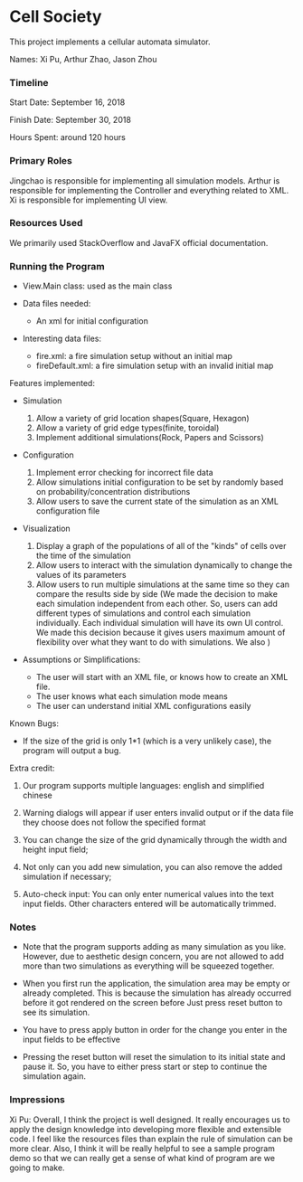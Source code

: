 Cell Society
====

This project implements a cellular automata simulator.

Names: Xi Pu, Arthur Zhao, Jason Zhou

### Timeline

Start Date: September 16, 2018

Finish Date: September 30, 2018

Hours Spent: around 120 hours

### Primary Roles
Jingchao is responsible for implementing all simulation models. 
Arthur is responsible for implementing the Controller and everything related to XML.
Xi is responsible for implementing UI view. 

### Resources Used
We primarily used StackOverflow and JavaFX official documentation.

### Running the Program

* View.Main class: used as the main class

* Data files needed:
  * An xml for initial configuration
    
* Interesting data files:
    * fire.xml: a fire simulation setup without an initial map
    * fireDefault.xml: a fire simulation setup with an invalid initial map
    
Features implemented: 

* Simulation
    1. Allow a variety of grid location shapes(Square, Hexagon)
    2. Allow a variety of grid edge types(finite, toroidal)
    3. Implement additional simulations(Rock, Papers and Scissors)

* Configuration
    1. Implement error checking for incorrect file data
    2. Allow simulations initial configuration to be set by randomly based on probability/concentration distributions
    3. Allow users to save the current state of the simulation as an XML configuration file

* Visualization
    1. Display a graph of the populations of all of the "kinds" of cells over the time of the simulation
    2. Allow users to interact with the simulation dynamically to change the values of its parameters
    3. Allow users to run multiple simulations at the same time so they can compare the results side by side
    (We made the decision to make each simulation independent from each other. So, users can add different
    types of simulations and control each simulation individually. Each individual simulation will have its own 
    UI control. We made this decision because it gives users maximum amount of flexibility over what they 
    want to do with simulations. We also )

* Assumptions or Simplifications:
    * The user will start with an XML file, or knows how to create an XML file.
    * The user knows what each simulation mode means
    * The user can understand initial XML configurations easily
    
    
Known Bugs:
   * If the size of the grid is only 1*1 (which is a very unlikely case), the program will output a bug.


Extra credit:

1. Our program supports multiple languages: english and simplified chinese
    
2. Warning dialogs will appear if user enters invalid output or if the data file they choose 
    does not follow the specified format
    
3. You can change the size of the grid dynamically through the width and height input field;

4. Not only can you add new simulation, you can also remove the added simulation if necessary;

5. Auto-check input: You can only enter numerical values into the text input fields. Other characters entered
will be automatically trimmed.

### Notes

* Note that the program supports adding as many simulation as you like. However, due to aesthetic
design concern, you are not allowed to add more than two simulations as everything will be squeezed together.

* When you first run the application, the simulation area may be empty or already completed. 
This is because the simulation has already occurred before it got rendered on the screen before
Just press reset button to see its simulation.

* You have to press apply button in order for the change you enter in the input fields
to be effective

* Pressing the reset button will reset the simulation to its 
initial state and pause it. So, you have to either press start 
or step to continue the simulation again. 


### Impressions

Xi Pu: Overall, I think the project is well designed. It really encourages us to apply the design knowledge into developing more flexible 
and extensible code. I feel like the resources files than explain the rule of simulation can be more clear. Also, 
I think it will be really helpful to see a sample program demo so that we can really get a sense of
what kind of program are we going to make.
